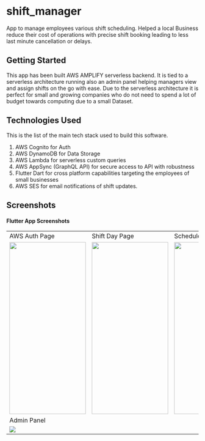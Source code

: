 # shift_manager

App to manage employees various shift scheduling.
Helped a local Business reduce their cost of operations with precise shift booking leading to less last minute cancellation or delays.

## Getting Started

This app has been built AWS AMPLIFY serverless backend.
It is tied to a serverless architecture running also an admin panel helping managers view and assign shifts on the go with ease.
Due to the serverless architecture it is perfect for small and growing companies who do not need to spend a lot of budget towards computing due to a small Dataset.

## Technologies Used

This is the list of the main tech stack used to build this software.

1. AWS Cognito for Auth
2. AWS DynamoDB for Data Storage
3. AWS Lambda for serverless custom queries
4. AWS AppSync (GraphQL API) for secure access to API with robustness
5. Flutter Dart for cross platform capabilities targeting the employees of small businesses
6. AWS SES for email notifications of shift updates.

## Screenshots
#### Flutter App Screenshots
<table>
  <tr>
    <td>AWS Auth Page</td>
     <td>Shift Day Page</td>
     <td>Schedule Page</td>
    <td>Home Page</td>
    <td>Profile Page</td>
  </tr>
  <tr>
    <td><img src="https://user-images.githubusercontent.com/38806617/209413128-5bb9d2e9-feed-4060-90ad-40d0f0d2fa9b.jpg" width=200 height=450></td>
    <td><img src="https://user-images.githubusercontent.com/38806617/209413135-20052af8-73ea-433a-a23f-9ed92c77d8ed.jpg" width=200 height=450></td>
    <td><img src="https://user-images.githubusercontent.com/38806617/209413138-618e1f55-7074-4c52-904c-408577b4751d.jpg" width=200 height=450></td>
    <td><img src="https://user-images.githubusercontent.com/38806617/209413145-2b534599-a1bb-4a2b-8f29-0c18f17214ec.jpg" width=200 height=450></td>
    <td><img src="https://user-images.githubusercontent.com/38806617/209413147-039ce40d-5eaf-483d-a500-171d583e80b5.jpg" width=200 height=450></td>
  </tr>
  <tr>
    <td>Admin Panel</td>
  </tr>
  <tr>
    <td><img src="https://user-images.githubusercontent.com/38806617/209413651-389b295e-7808-4393-95fe-9483ae0adbdb.jpg"/> </td>
  </tr>
 </table>

